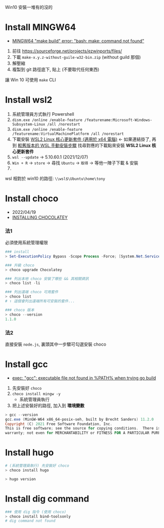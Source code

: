 
Win10 安裝一堆有的沒的

# Install MINGW64

- [MINGW64 "make build" error: "bash: make: command not found"](https://stackoverflow.com/questions/36770716/mingw64-make-build-error-bash-make-command-not-found)

1. 前往 https://sourceforge.net/projects/ezwinports/files/
2. 下載 `make-x.y.z-without-guile-w32-bin.zip` (without guild 那個)
3. 解壓縮
4. 複製到 git 路徑底下, 貼上 (不要取代任何東西)

讓 Win 10 可使用 `make` CLI


# Install wsl2

1. 系統管理員方式執行 Powershell
2. `dism.exe /online /enable-feature /featurename:Microsoft-Windows-Subsystem-Linux /all /norestart`
3. `dism.exe /online /enable-feature /featurename:VirtualMachinePlatform /all /norestart`
4. 下載安裝 [WSL2 Linux 核心更新套件 (適用於 x64 電腦)](https://wslstorestorage.blob.core.windows.net/wslblob/wsl_update_x64.msi) ← 如果連結掛了, 再到 [較舊版本的 WSL 手動安裝步驟](https://docs.microsoft.com/zh-tw/windows/wsl/install-manual) 找尋對應的下載點來安裝 **WSL2 Linux 核心更新套件**
5. `wsl --update`  -> 5.10.60.1 (2021/12/07)
6. `Win + R` -> `store` -> 尋找 `Ubuntu` -> `取得` -> 等他一陣子下載 & 安裝
7. 


wsl 相對於 win10 的路徑: `\\wsl$\Ubuntu\home\tony`


# Install choco

- 2022/04/19
- [INSTALLING CHOCOLATEY](https://chocolatey.org/install)

### 法1

必須使用系統管理權限

```powershell
### install
> Set-ExecutionPolicy Bypass -Scope Process -Force; [System.Net.ServicePointManager]::SecurityProtocol = [System.Net.ServicePointManager]::SecurityProtocol -bor 3072; iex ((New-Object System.Net.WebClient).DownloadString('https://community.chocolatey.org/install.ps1'))

### 升級 choco
> choco upgrade Chocolatey

### 列出本地 choco 安裝了哪些 && 其相關資訊
> choco list -li

### 列出遠端 choco 可用套件
> choco list
# ↑ 這個會列出遠端所有可安裝的套件...

### choco 版本
> choco --version
1.1.0
```

### 法2

直接安裝 `node.js`, 裏頭其中一步驟可勾選安裝 choco


# Install gcc

- [exec: "gcc": executable file not found in %PATH% when trying go build](https://stackoverflow.com/questions/43580131/exec-gcc-executable-file-not-found-in-path-when-trying-go-build)

1. 先安裝好 `choco`
2. `choco install mingw -y`
    - 系統管理員執行
3. 把上述安裝好的路徑, 加入到 **環境變數**

```powershell
> gcc --version
gcc.exe (MinGW-W64 x86_64-posix-seh, built by Brecht Sanders) 11.2.0
Copyright (C) 2021 Free Software Foundation, Inc.
This is free software; see the source for copying conditions.  There is NO
warranty; not even for MERCHANTABILITY or FITNESS FOR A PARTICULAR PURPOSE.
```


# Install hugo

```powershell
# (系統管理員執行) 先安裝好 choco
> choco install hugo

> hugo version
```


# Install dig command

```powershell
### 使用 dig 指令 (使用 choco)
> choco install bind-toolsonly
# dig command not found

```